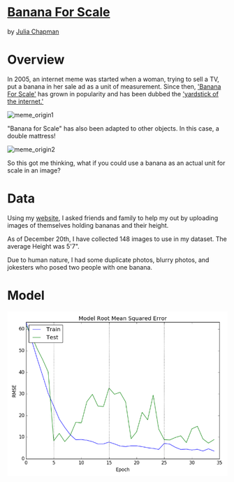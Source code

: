 # [Banana For Scale](http://www.bananaforscale.lol)

by [Julia Chapman](https://www.linkedin.com/in/julia-chapman)

# Overview

In 2005, an internet meme was started when a woman, trying to sell a TV, put a banana in her sale ad as a unit of measurement. Since then, ['Banana For Scale'](https://knowyourmeme.com/memes/banana-for-scale) has grown in popularity and has been dubbed the ['yardstick of the internet.'](https://www.dailydot.com/unclick/banana-for-scale-meme-history/)

![meme_origin1](https://i.kym-cdn.com/photos/images/newsfeed/000/746/898/b48.jpg)

"Banana for Scale" has also been adapted to other objects. In this case, a double mattress!

![meme_origin2](https://i.kym-cdn.com/photos/images/newsfeed/001/235/568/cb1.jpg)

So this got me thinking, what if you could use a banana as an actual unit for scale in an image?

# Data

Using my [website](http://www.bananaforscale.lol), I asked friends and family to help my out by uploading images of themselves holding bananas and their height.

As of December 20th, I have collected 148 images to use in my dataset. The average Height was 5'7".

Due to human nature, I had some duplicate photos, blurry photos, and jokesters who posed two people with one banana.

# Model

![model rmse](https://github.com/jchapman3773/Capstone-3/blob/master/graphics/Transfer_CNN_reg_rmse_hist.png)
